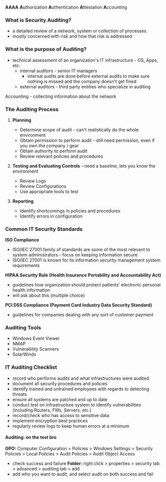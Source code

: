 **AAAA**
**A**uthorization
**A**uthentication
**A**ttestation
**A**ccounting

### **What is Security Auditing?**
- a detailed review of a network, system or collection of processes.
- mostly concerned with risk and how that risk is addressed

### **What is the purpose of Auditing?**
- technical assessment of an organization's IT infrastructure - OS, Apps, etc.
	- internal auditors - senior IT managers
		- internal audits are done before external audits to make sure nothing is missed and the company doesn't get fined
	- external auditors - third party entities who specialize in auditing

Accounting - collecting information about the network

### The Auditing Process
1. **Planning**
	- Determine scope of audit - can't realistically do the whole environment
	- Obtain permission to perform audit - still need permission, even if you own the company / gear
	- Obtain authority to perform audit
	- Review relevant policies and procedures

2. **Testing and Evaluating Controls** - need a baseline, lets you know the environment
	- Review Logs
	- Review Configurations
	- Use appropriate tools to test

3. **Reporting**
	- Identify shortcomings in policies and procedures
	- Identify errors in configuration

### Common IT Security Standards
**ISO Compliance**
- ISO/IEC 27001 family of standards are some of the most relevant to system administrators - focus on keeping information secure
- ISO/IEC 27001 is known for its information security management system requirements

**HIPAA Security Rule (Health Insurance Portability and Accountability Act)**
- guidelines how organization should protect patients' electronic personal health information
- will ask about this (multiple choice)

**PCI DSS Compliance (Payment Card Industry Data Security Standard)**
- guidelines for companies dealing with any sort of customer payment

### Auditing Tools
- Windows Event Viewer
- NMAP
- Vulnerability Scanners
- SolarWinds

### IT Auditing Checklist
- record who performs audits and what infrastructures were audited
- document all security procedures and policies
- identify trained and untrained employees with regards to detecting threats
- ensure all systems are patched and up to date
- conduct test on infrastructure system to identify vulnerabilities (including Routers, FWs, Servers, etc.)
- record/check who has access to sensitive data
- implement encryption best practices
- regularly review logs to keep human errors at a minimum

#### Auditing: on the test bro
**GPO:**
Computer Configuration > Policies > Windows Settings > Security Policies > Local Policies > Audit Policies > Audit Object Access
- check success and failure
**Folder:**
right click > properties > security tab > advanced > auditing tab > add
- add who you want to audit, and select audit on both success and fail